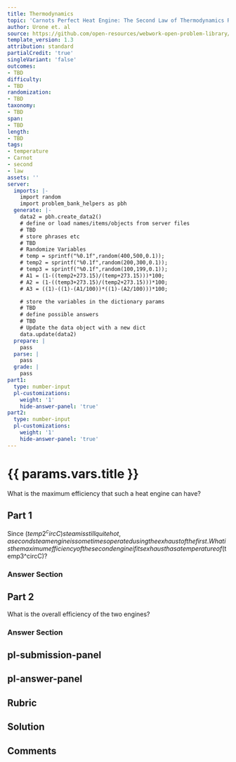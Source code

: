 ```yaml
---
title: Thermodynamics
topic: 'Carnots Perfect Heat Engine: The Second Law of Thermodynamics Restated'
author: Urone et. al
source: https://github.com/open-resources/webwork-open-problem-library/tree/master/Contrib/BrockPhysics/College_Physics_Urone/15.Thermodynamics/Carnots_Perfect_Heat_Engine_The_Second_Law_of_Thermodynamics_Restated/NU_U17-15-04-005.pg
template_version: 1.3
attribution: standard
partialCredit: 'true'
singleVariant: 'false'
outcomes:
- TBD
difficulty:
- TBD
randomization:
- TBD
taxonomy:
- TBD
span:
- TBD
length:
- TBD
tags:
- temperature
- Carnot
- second
- law
assets: ''
server:
  imports: |-
    import random
    import problem_bank_helpers as pbh
  generate: |-
    data2 = pbh.create_data2()
    # define or load names/items/objects from server files
    # TBD
    # store phrases etc
    # TBD
    # Randomize Variables
    # temp = sprintf("%0.1f",random(400,500,0.1));
    # temp2 = sprintf("%0.1f",random(200,300,0.1));
    # temp3 = sprintf("%0.1f",random(100,199,0.1));
    # A1 = (1-((temp2+273.15)/(temp+273.15)))*100;
    # A2 = (1-((temp3+273.15)/(temp2+273.15)))*100;
    # A3 = ((1)-((1)-(A1/100))*((1)-(A2/100)))*100;

    # store the variables in the dictionary params
    # TBD
    # define possible answers
    # TBD
    # Update the data object with a new dict
    data.update(data2)
  prepare: |
    pass
  parse: |
    pass
  grade: |
    pass
part1:
  type: number-input
  pl-customizations:
    weight: '1'
    hide-answer-panel: 'true'
part2:
  type: number-input
  pl-customizations:
    weight: '1'
    hide-answer-panel: 'true'
---
```


# {{ params.vars.title }} 


What is the maximum efficiency that such a heat engine can have?

## Part 1 
Since ($temp2^circC) steam is still quite hot, a second steam engine is sometimes operated using the exhaust of the first. What is the maximum efficiency of the second engine if its exhaust has a temperature of ($temp3^circC)? 


 ### Answer Section

## Part 2 
What is the overall efficiency of the two engines? 


 ### Answer Section


## pl-submission-panel 


## pl-answer-panel 


## Rubric 


## Solution 


## Comments 


